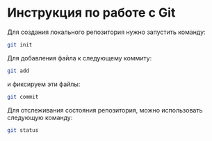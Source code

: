 # Инструкция по работе с Git
Для создания локального репозитория нужно запустить команду:
```sh
git init
```

Для добавления файла к следующему коммиту:
```sh
git add
```

и фиксируем эти файлы:
```sh
git commit
```

Для отслеживания состояния репозитория, можно использовать следующую команду:
```sh
git status
```